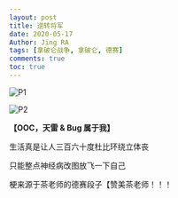 ```yaml
---
layout: post
title: 逆转将军
date: 2020-05-17
Author: Jing RA
tags: [拿破仑战争, 拿破仑, 德赛]
comments: true
toc: true
---
```


![P1](https://p1-bcy.byteimg.com/img/banciyuan/user/4040113/item/web/17b1h/96c23f40981111eaa161a9931e8fd4e7.jpg~tplv-banciyuan-w650.image)

![P2](https://p1-bcy.byteimg.com/img/banciyuan/user/4040113/item/web/17b1h/9cba9140981111eaa161a9931e8fd4e7.jpg~tplv-banciyuan-w650.image)

**【OOC，天雷 & Bug 属于我】**

生活真是让人三百六十度杜比环绕立体丧

只能整点神经病改图放飞一下自己


梗来源于茶老师的德赛段子【赞美茶老师！！！
